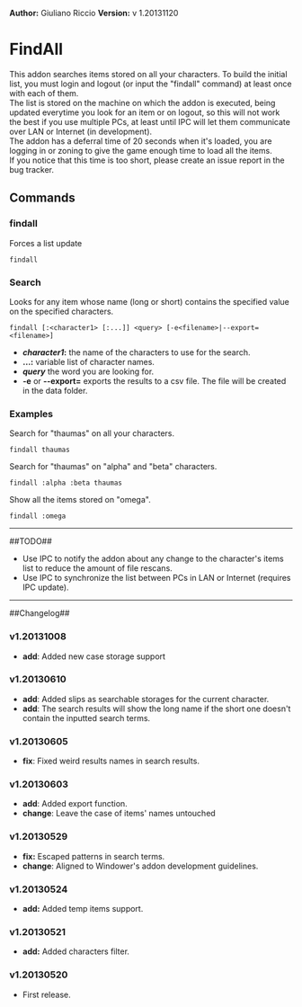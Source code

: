 **Author:** Giuliano Riccio
**Version:** v 1.20131120

# FindAll #

This addon searches items stored on all your characters. To build the initial list, you must login and logout (or input the "findall" command) at least once with each of them.  
The list is stored on the machine on which the addon is executed, being updated everytime you look for an item or on logout, so this will not work the best if you use multiple PCs, at least until IPC will let them communicate over LAN or Internet (in development).  
The addon has a deferral time of 20 seconds when it's loaded, you are logging in or zoning to give the game enough time to load all the items.  
If you notice that this time is too short, please create an issue report in the bug tracker.

## Commands ##
### findall ###
Forces a list update

```
findall
```

### Search ###
Looks for any item whose name (long or short) contains the specified value on the specified characters.

```
findall [:<character1> [:...]] <query> [-e<filename>|--export=<filename>]
```
* **_character1_:** the name of the characters to use for the search.
* **...:** variable list of character names.
* **_query_** the word you are looking for.
* **-e<filename>** or **--export=<filename>** exports the results to a csv file. The file will be created in the data folder.

### Examples ###
Search for "thaumas" on all your characters.

```
findall thaumas
```
Search for "thaumas" on "alpha" and "beta" characters.

```
findall :alpha :beta thaumas
```
Show all the items stored on "omega".

```
findall :omega
```

----

##TODO##

- Use IPC to notify the addon about any change to the character's items list to reduce the amount of file rescans.
- Use IPC to synchronize the list between PCs in LAN or Internet (requires IPC update).

----

##Changelog##
### v1.20131008 ###
* **add**: Added new case storage support

### v1.20130610 ###
* **add**: Added slips as searchable storages for the current character.
* **add**: The search results will show the long name if the short one doesn't contain the inputted search terms.

### v1.20130605 ###
* **fix**: Fixed weird results names in search results.

### v1.20130603 ###
* **add**: Added export function.
* **change**: Leave the case of items' names untouched

### v1.20130529 ###
* **fix:** Escaped patterns in search terms.
* **change**: Aligned to Windower's addon development guidelines.

### v1.20130524 ###
* **add:** Added temp items support.

### v1.20130521 ###
* **add:** Added characters filter.

### v1.20130520 ###
* First release.
